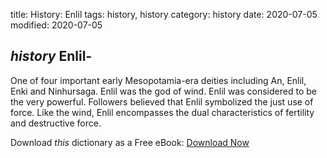title: History: Enlil
tags: history, history
category: history
date: 2020-07-05
modified: 2020-07-05

## _history_  Enlil-
One of four important early Mesopotamia-era deities
including An, Enlil, Enki and Ninhursaga.  Enlil was the god of wind.
Enlil was considered to be the very powerful.  Followers believed that
Enlil symbolized the just use of force.  Like the wind, Enlil
encompasses the dual characteristics of fertility and destructive
force.


Download *this* dictionary as a Free eBook: [Download Now]({static}static/CairnsHistoryDictionary.pdf)

